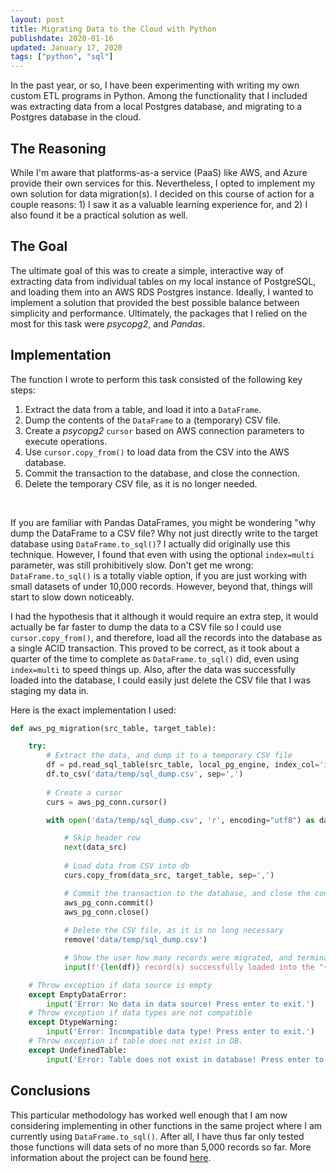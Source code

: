 ```yaml
---
layout: post
title: Migrating Data to the Cloud with Python
publishdate: 2020-01-16
updated: January 17, 2020
tags: ["python", "sql"] 
---
```


In the past year, or so, I have been experimenting with writing my own custom 
ETL programs in Python. Among the functionality that I included was extracting
data from a local Postgres database, and migrating to a Postgres database in 
the cloud.

## The Reasoning

While I'm aware that platforms-as-a service (PaaS) like AWS, and 
Azure provide their own services for this. Nevertheless, I opted to implement 
my own solution for data migration(s). I decided on this course of action for
a couple reasons: 1) I saw it as a valuable learning experience for, and 2)
I also found it be a practical solution as well. 

## The Goal

The ultimate goal of this was to create a simple, interactive way of extracting
data from individual tables on my local instance of PostgreSQL, and loading
them into an AWS RDS Postgres instance. Ideally, I wanted to implement a 
solution that provided the best possible balance between simplicity and 
performance. Ultimately, the packages that I relied on the most for this task
were *psycopg2*, and *Pandas*. 

## Implementation

The function I wrote to perform this task consisted of the following key steps:

1. Extract the data from a table, and load it into a `DataFrame`.
2. Dump the contents of the `DataFrame` to a (temporary) CSV file.
3. Create a *psycopg2* `cursor` based on AWS connection parameters to execute operations.
4. Use `cursor.copy_from()` to load data from the CSV into the AWS database.
5. Commit the transaction to the database, and close the connection.
6. Delete the temporary CSV file, as it is no longer needed.

<br>

If you are familiar with Pandas DataFrames, you might be wondering "why dump 
the DataFrame to a CSV file? Why not just directly write to the target database
using `DataFrame.to_sql()`? I actually did originally use this technique.
However, I found that even with using the optional `index=multi` parameter, 
was still prohibitively slow. Don't get me wrong: `DataFrame.to_sql()` is a
totally viable option, if you are just working with small datasets of under
10,000 records. However, beyond that, things will start to slow down noticeably.

I had the hypothesis that it although it would require an extra step, it would
actually be far faster to dump the data to a CSV file so I could use 
`cursor.copy_from()`, and therefore, load all the records into the database as
a single ACID transaction. This proved to be correct, as it took about a 
quarter of the time to complete as `DataFrame.to_sql()` did, even using
`index=multi` to speed things up. Also, after the data was successfully loaded
into the database, I could easily just delete the CSV file that I was staging 
my data in.

Here is the exact implementation I used:

```python
def aws_pg_migration(src_table, target_table):

    try:
        # Extract the data, and dump it to a temporary CSV file
        df = pd.read_sql_table(src_table, local_pg_engine, index_col='id')
        df.to_csv('data/temp/sql_dump.csv', sep=',')
                
        # Create a cursor
        curs = aws_pg_conn.cursor()

        with open('data/temp/sql_dump.csv', 'r', encoding="utf8") as data_src:

            # Skip header row 
            next(data_src)
                        
            # Load data from CSV into db
            curs.copy_from(data_src, target_table, sep=',')

            # Commit the transaction to the database, and close the connection
            aws_pg_conn.commit()
            aws_pg_conn.close()
            
            # Delete the CSV file, as it is no long necessary
            remove('data/temp/sql_dump.csv')

            # Show the user how many records were migrated, and terminate program.
            input(f'{len(df)} record(s) successfully loaded into the "{target_table}" table in "{aws_pg_creds["database"]}" on "{aws_pg_creds["host"]}". Press enter to exit.')

    # Throw exception if data source is empty           
    except EmptyDataError:
        input('Error: No data in data source! Press enter to exit.')
    # Throw exception if data types are not compatible 
    except DtypeWarning:
        input('Error: Incompatible data type! Press enter to exit.')
    # Throw exception if table does not exist in DB.
    except UndefinedTable:
        input('Error: Table does not exist in database! Press enter to exit.')
```

## Conclusions

This particular methodology has worked well enough that I am now considering 
implementing in other functions in the same project where I am currently 
using `DataFrame.to_sql()`. After all, I have thus far only tested those functions
will data sets of no more than 5,000 records so far. More information about
the project can be found <a href="https://github.com/d-bits/chapman" target="blank">here</a>.

<br>